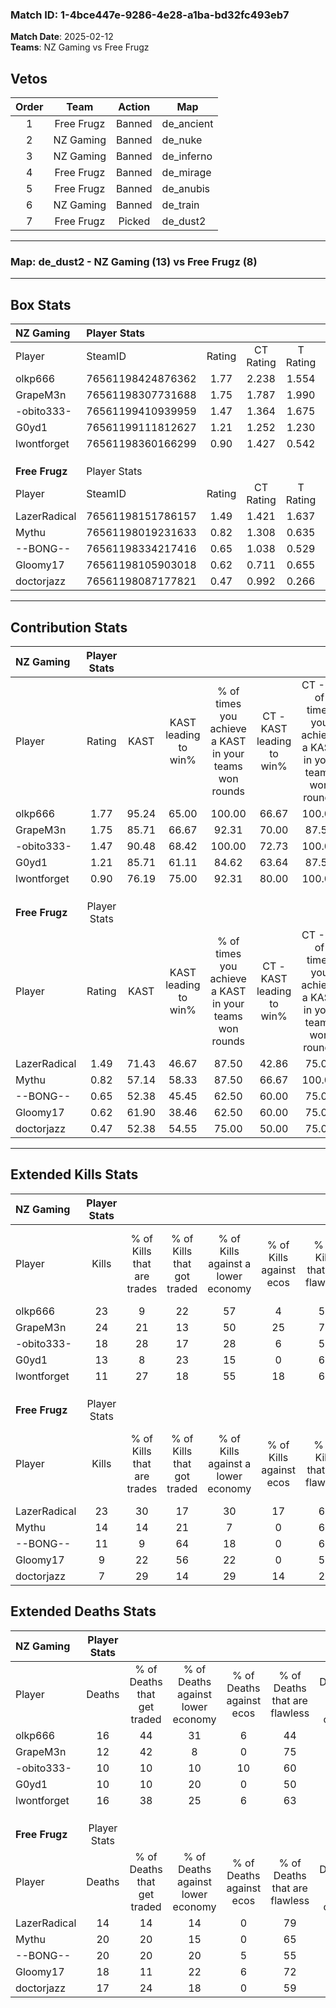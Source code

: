 ### Match ID: 1-4bce447e-9286-4e28-a1ba-bd32fc493eb7  
**Match Date**: 2025-02-12  
**Teams**: NZ Gaming vs Free Frugz  

## Vetos  

| Order | Team | Action | Map |
| :---: | :--: | :----: | --- |
| 1 | Free Frugz | Banned | de_ancient |
| 2 | NZ Gaming | Banned | de_nuke |
| 3 | NZ Gaming | Banned | de_inferno |
| 4 | Free Frugz | Banned | de_mirage |
| 5 | Free Frugz | Banned | de_anubis |
| 6 | NZ Gaming | Banned | de_train |
| 7 | Free Frugz | Picked | de_dust2 |

---  

### **Map**: de_dust2 - NZ Gaming (13) vs Free Frugz (8)  
---  

## Box Stats  

| **NZ Gaming**  | Player Stats      |        |           |          |       |       |       |         |        |      |     |
| :- | :- | :-: | :-: | :-: | :-: | :-: | :-: | :-: | :-: | :-: | :-: |
| Player         | SteamID           | Rating | CT Rating | T Rating | KAST  |  ADR  | Kills | Assists | Deaths | K/D  | HS% |
| olkp666        | 76561198424876362 |  1.77  |   2.238   |  1.554   | 95.24 | 127.4 |  23   |   13    |   16   | 1.44 | 34  |
| GrapeM3n       | 76561198307731688 |  1.75  |   1.787   |  1.990   | 85.71 | 110.2 |  24   |    5    |   12   | 2.00 | 25  |
| -obito333-     | 76561199410939959 |  1.47  |   1.364   |  1.675   | 90.48 | 77.3  |  18   |    3    |   10   | 1.80 | 61  |
| G0yd1          | 76561199111812627 |  1.21  |   1.252   |  1.230   | 85.71 | 68.5  |  13   |    4    |   10   | 1.30 | 69  |
| lwontforget    | 76561198360166299 |  0.90  |   1.427   |  0.542   | 76.19 | 57.4  |  11   |   10    |   16   | 0.69 | 54  |
|                |                   |        |           |          |       |       |       |         |        |      |     |
|                |                   |        |           |          |       |       |       |         |        |      |     |
|                |                   |        |           |          |       |       |       |         |        |      |     |
| **Free Frugz** | Player Stats      |        |           |          |       |       |       |         |        |      |     |
| Player         | SteamID           | Rating | CT Rating | T Rating | KAST  |  ADR  | Kills | Assists | Deaths | K/D  | HS% |
| LazerRadical   | 76561198151786157 |  1.49  |   1.421   |  1.637   | 71.43 | 95.3  |  23   |    3    |   14   | 1.64 | 56  |
| Mythu          | 76561198019231633 |  0.82  |   1.308   |  0.635   | 57.14 | 78.4  |  14   |    5    |   20   | 0.70 | 64  |
| --BONG--       | 76561198334217416 |  0.65  |   1.038   |  0.529   | 52.38 | 69.8  |  11   |    7    |   20   | 0.55 | 54  |
| Gloomy17       | 76561198105903018 |  0.62  |   0.711   |  0.655   | 61.90 | 53.9  |   9   |    4    |   18   | 0.50 | 44  |
| doctorjazz     | 76561198087177821 |  0.47  |   0.992   |  0.266   | 52.38 | 48.4  |   7   |    4    |   17   | 0.41 | 28  |
---  

## Contribution Stats  

| **NZ Gaming**  | Player Stats |       |                      |                                                        |                           |                                                             |                          |                                                            |
| :- | :-: | :-: | :-: | :-: | :-: | :-: | :-: | :-: |
| Player         |    Rating    | KAST  | KAST leading to win% | % of times you achieve a KAST in your teams won rounds | CT - KAST leading to win% | CT - % of times you achieve a KAST in your teams won rounds | T - KAST leading to win% | T - % of times you achieve a KAST in your teams won rounds |
| olkp666        |     1.77     | 95.24 |        65.00         |                         100.00                         |           66.67           |                           100.00                            |          62.50           |                           100.00                           |
| GrapeM3n       |     1.75     | 85.71 |        66.67         |                         92.31                          |           70.00           |                            87.50                            |          62.50           |                           100.00                           |
| -obito333-     |     1.47     | 90.48 |        68.42         |                         100.00                         |           72.73           |                           100.00                            |          62.50           |                           100.00                           |
| G0yd1          |     1.21     | 85.71 |        61.11         |                         84.62                          |           63.64           |                            87.50                            |          57.14           |                           80.00                            |
| lwontforget    |     0.90     | 76.19 |        75.00         |                         92.31                          |           80.00           |                           100.00                            |          66.67           |                           80.00                            |
|                |              |       |                      |                                                        |                           |                                                             |                          |                                                            |
|                |              |       |                      |                                                        |                           |                                                             |                          |                                                            |
|                |              |       |                      |                                                        |                           |                                                             |                          |                                                            |
| **Free Frugz** | Player Stats |       |                      |                                                        |                           |                                                             |                          |                                                            |
| Player         |    Rating    | KAST  | KAST leading to win% | % of times you achieve a KAST in your teams won rounds | CT - KAST leading to win% | CT - % of times you achieve a KAST in your teams won rounds | T - KAST leading to win% | T - % of times you achieve a KAST in your teams won rounds |
| LazerRadical   |     1.49     | 71.43 |        46.67         |                         87.50                          |           42.86           |                            75.00                            |          50.00           |                           100.00                           |
| Mythu          |     0.82     | 57.14 |        58.33         |                         87.50                          |           66.67           |                           100.00                            |          50.00           |                           75.00                            |
| --BONG--       |     0.65     | 52.38 |        45.45         |                         62.50                          |           60.00           |                            75.00                            |          33.33           |                           50.00                            |
| Gloomy17       |     0.62     | 61.90 |        38.46         |                         62.50                          |           60.00           |                            75.00                            |          25.00           |                           50.00                            |
| doctorjazz     |     0.47     | 52.38 |        54.55         |                         75.00                          |           50.00           |                            75.00                            |          60.00           |                           75.00                            |
---  

## Extended Kills Stats  

| **NZ Gaming**  | Player Stats |                            |                            |                                    |                         |                              |                                 |                                       |                    |           |
| :- | :-: | :-: | :-: | :-: | :-: | :-: | :-: | :-: | :-: | :-: |
| Player         |    Kills     | % of Kills that are trades | % of Kills that got traded | % of Kills against a lower economy | % of Kills against ecos | % of Kills that are flawless | % of Kills that are close duels | % of Kills that are assisted by flash | Pistol Round Kills | AWP Kills |
| olkp666        |      23      |             9              |             22             |                 57                 |            4            |              57              |                0                |                   9                   |         2          |     3     |
| GrapeM3n       |      24      |             21             |             13             |                 50                 |           25            |              79              |                0                |                  17                   |         0          |     5     |
| -obito333-     |      18      |             28             |             17             |                 28                 |            6            |              56              |                0                |                   0                   |         5          |     1     |
| G0yd1          |      13      |             8              |             23             |                 15                 |            0            |              69              |                0                |                   0                   |         1          |     0     |
| lwontforget    |      11      |             27             |             18             |                 55                 |           18            |              64              |                9                |                   0                   |         0          |     0     |
|                |              |                            |                            |                                    |                         |                              |                                 |                                       |                    |           |
|                |              |                            |                            |                                    |                         |                              |                                 |                                       |                    |           |
|                |              |                            |                            |                                    |                         |                              |                                 |                                       |                    |           |
| **Free Frugz** | Player Stats |                            |                            |                                    |                         |                              |                                 |                                       |                    |           |
| Player         |    Kills     | % of Kills that are trades | % of Kills that got traded | % of Kills against a lower economy | % of Kills against ecos | % of Kills that are flawless | % of Kills that are close duels | % of Kills that are assisted by flash | Pistol Round Kills | AWP Kills |
| LazerRadical   |      23      |             30             |             17             |                 30                 |           17            |              61              |                0                |                   4                   |         1          |     0     |
| Mythu          |      14      |             14             |             21             |                 7                  |            0            |              64              |                0                |                  14                   |         2          |     0     |
| --BONG--       |      11      |             9              |             64             |                 18                 |            0            |              64              |                0                |                   0                   |         2          |     2     |
| Gloomy17       |      9       |             22             |             56             |                 22                 |            0            |              56              |               11                |                   0                   |         2          |     0     |
| doctorjazz     |      7       |             29             |             14             |                 29                 |           14            |              29              |               14                |                   0                   |         0          |     0     |
## Extended Deaths Stats  

| **NZ Gaming**  | Player Stats |                             |                                   |                          |                               |                            |                           |               |
| :- | :-: | :-: | :-: | :-: | :-: | :-: | :-: | :-: |
| Player         |    Deaths    | % of Deaths that get traded | % of Deaths against lower economy | % of Deaths against ecos | % of Deaths that are flawless | % of Deaths that are close | % of Deaths while blinded | Deaths to AWP |
| olkp666        |      16      |             44              |                31                 |            6             |              44               |             0              |             0             |       1       |
| GrapeM3n       |      12      |             42              |                 8                 |            0             |              75               |             0              |             8             |       0       |
| -obito333-     |      10      |             10              |                10                 |            10            |              60               |             10             |            10             |       0       |
| G0yd1          |      10      |             10              |                20                 |            0             |              50               |             0              |            10             |       1       |
| lwontforget    |      16      |             38              |                25                 |            6             |              63               |             6              |             0             |       0       |
|                |              |                             |                                   |                          |                               |                            |                           |               |
|                |              |                             |                                   |                          |                               |                            |                           |               |
|                |              |                             |                                   |                          |                               |                            |                           |               |
| **Free Frugz** | Player Stats |                             |                                   |                          |                               |                            |                           |               |
| Player         |    Deaths    | % of Deaths that get traded | % of Deaths against lower economy | % of Deaths against ecos | % of Deaths that are flawless | % of Deaths that are close | % of Deaths while blinded | Deaths to AWP |
| LazerRadical   |      14      |             14              |                14                 |            0             |              79               |             0              |             0             |       1       |
| Mythu          |      20      |             20              |                15                 |            0             |              65               |             0              |            10             |       2       |
| --BONG--       |      20      |             20              |                20                 |            5             |              55               |             0              |             5             |       3       |
| Gloomy17       |      18      |             11              |                22                 |            6             |              72               |             0              |            17             |       2       |
| doctorjazz     |      17      |             24              |                18                 |            0             |              59               |             6              |             0             |       1       |
